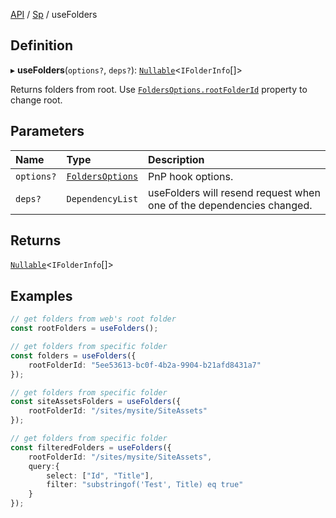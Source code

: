 [API](../index.md) / [Sp](../index.md#sp) / useFolders

## Definition

▸ **useFolders**(`options?`, `deps?`): [`Nullable`](../Types/NullableT.md)<`IFolderInfo`[]\>

Returns folders from root. Use [`FoldersOptions.rootFolderId`](../Interfaces/FoldersOptions.md#rootfolderid) property to change root.

## Parameters

| Name | Type | Description |
| :------ | :------ | :------ |
| `options?` | [`FoldersOptions`](../Interfaces/FoldersOptions.md) | PnP hook options. |
| `deps?` | `DependencyList` | useFolders will resend request when one of the dependencies changed. |

## Returns

[`Nullable`](../Types/NullableT.md)<`IFolderInfo`[]\>

## Examples

```typescript
// get folders from web's root folder
const rootFolders = useFolders();

// get folders from specific folder
const folders = useFolders({
	rootFolderId: "5ee53613-bc0f-4b2a-9904-b21afd8431a7"
});

// get folders from specific folder
const siteAssetsFolders = useFolders({
	rootFolderId: "/sites/mysite/SiteAssets"
});

// get folders from specific folder
const filteredFolders = useFolders({
	rootFolderId: "/sites/mysite/SiteAssets",
	query:{
		select: ["Id", "Title"],
		filter: "substringof('Test', Title) eq true"
	}
});
```